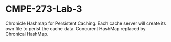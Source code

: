 # CMPE-273-Lab-3
Chronicle Hashmap for Persistent Caching. 
Each cache server will create its own file to perist the cache data.
Concurent HashMap replaced by Chronical HashMap.
